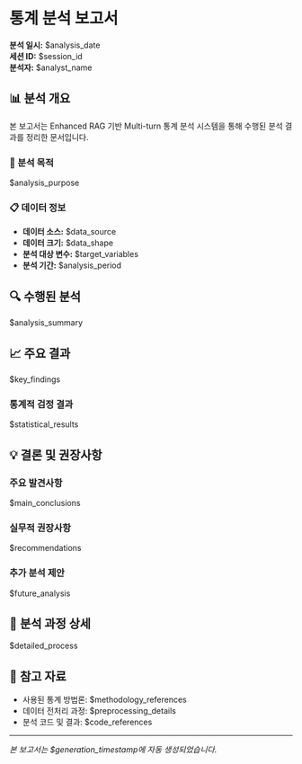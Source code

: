 # 통계 분석 보고서

**분석 일시:** $analysis_date  
**세션 ID:** $session_id  
**분석자:** $analyst_name

## 📊 분석 개요

본 보고서는 Enhanced RAG 기반 Multi-turn 통계 분석 시스템을 통해 수행된 분석 결과를 정리한 문서입니다.

### 🎯 분석 목적
$analysis_purpose

### 📋 데이터 정보
- **데이터 소스:** $data_source
- **데이터 크기:** $data_shape
- **분석 대상 변수:** $target_variables
- **분석 기간:** $analysis_period

## 🔍 수행된 분석

$analysis_summary

## 📈 주요 결과

$key_findings

### 통계적 검정 결과

$statistical_results

## 💡 결론 및 권장사항

### 주요 발견사항
$main_conclusions

### 실무적 권장사항
$recommendations

### 추가 분석 제안
$future_analysis

## 📝 분석 과정 상세

$detailed_process

## 🔗 참고 자료

- 사용된 통계 방법론: $methodology_references
- 데이터 전처리 과정: $preprocessing_details
- 분석 코드 및 결과: $code_references

---
*본 보고서는 $generation_timestamp에 자동 생성되었습니다.*

